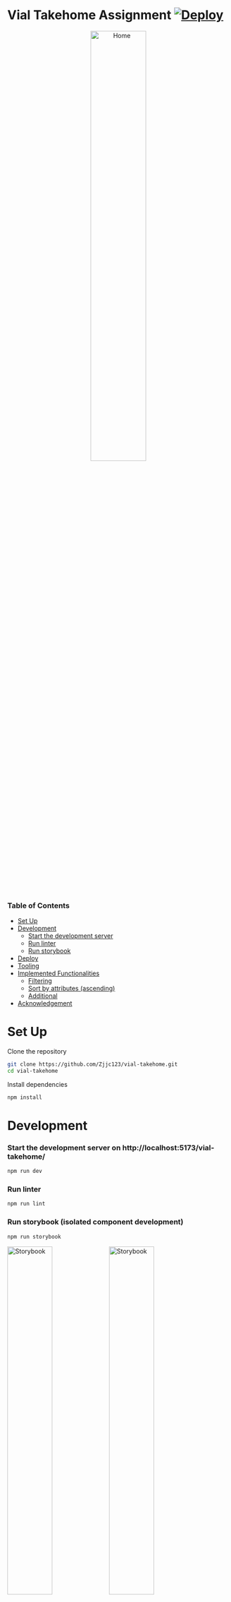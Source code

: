# Vial Takehome Assignment [![Deploy](https://github.com/Zjjc123/vial-takehome/actions/workflows/main.yml/badge.svg)](https://github.com/Zjjc123/vial-takehome/actions/workflows/main.yml)

<center>
<img src="./docs/home.png" alt="Home" width="50%"/>
</center
>

### Table of Contents

- [Set Up](#set-up)
- [Development](#development)
  - [Start the development server](#start-the-development-server)
  - [Run linter](#run-linter)
  - [Run storybook](#run-storybook)
- [Deploy](#deploy)
- [Tooling](#tooling)
- [Implemented Functionalities](#implemented-functionalities)
  - [Filtering](#filtering)
  - [Sort by attributes (ascending)](#sort-by-attributes-ascending)
  - [Additional](#Additional)
- [Acknowledgement](#acknowledgement)

# Set Up

Clone the repository

```bash
git clone https://github.com/Zjjc123/vial-takehome.git
cd vial-takehome
```

Install dependencies

```bash
npm install
```

# Development

### Start the development server on http://localhost:5173/vial-takehome/

```bash
npm run dev
```

### Run linter

```bash
npm run lint
```

### Run storybook (isolated component development)

```bash
npm run storybook
```

<p float="left">
<img src="./docs/storybook1.png" alt="Storybook" width="45%"/>
<img src="./docs//storybook2.png" alt="Storybook" width="45%"/>
</p>

# Deploy

The app is deployed on GitHub Pages. The deployment is automated with GitHub Actions.

https://zjjc123.github.io/vial-takehome/

<center>
<img src="./docs/action.png" alt="Deploy" width="70%"/>
</center>

# Tooling

### Vite

I picked Vite (react typescript template) as the build tool for this project. It provides a faster development experience and better performance compared to CRA

### Mantine

I used Mantine for the UI components. It was recommended in the specs and I found it to be a great library with a lot of useful components like Menu and Inputs. It also has the theme feature which I used for the light/dark mode.

### Storybook

I used Storybook for isolated component development. It was very helpful in developing and testing the components individually.

# Implemented Functionalities

<center>
<img src="./docs/toolbar.png" alt="Deploy" width="60%"/>
</center>

## Filtering

- Name (search bar)
- Age (range slider)
- Gender (dropdown)
- Diagnosis date (calendar range)
- Status (dropdown)

<center>
<img src="./docs/filter.png" alt="Deploy" width="20%"/>
</center>

## Sort by attributes (ascending)

- Name
- Age
- Diagnosis Date

<center>
<img src="./docs/sort.png" alt="Deploy" width="20%"/>
</center>

## Additional

### Pagination

<center>
<img src="./docs/page.png" alt="Deploy" width="60%"/>
</center>

### Skeleton Cards and animated Loader on loading

<center>
<img src="./docs/skeleton.png" alt="Deploy" width="60%"/>
</center>

### Light/Dark mode with mantine

<p>
<img src="./docs/light.png" alt="Deploy" width="45%"/>
<img src="./docs/dark.png" alt="Deploy" width="45%"/>
</p>

### Mobile accessibility (flexbox)

<center>
<img src="./docs/mobile.png" alt="Deploy" width="30%"/>
</center>

### Export selected data as json

Exporting Filtered Data (only Female)

<center>
<img src="./docs/female.png" alt="Deploy" width="20%"/>
</center>

# Acknowledgement

- [Vite](https://vitejs.dev/)
- [Mantine](https://mantine.dev/)
- [Storybook](https://storybook.js.org/)

Thank you to the Vial team for this opportunity. I had a lot of fun working on this project. I look forward to hearing from you soon.

Jason Zhang 2024
